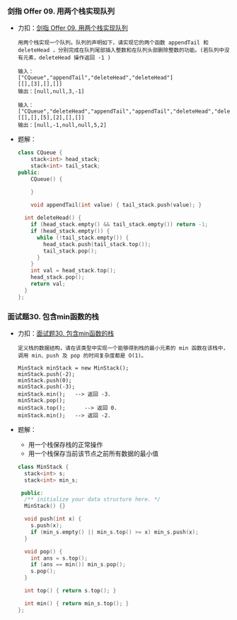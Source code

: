 ### 剑指 Offer 09. 用两个栈实现队列

+ 力扣：[剑指 Offer 09. 用两个栈实现队列](https://leetcode-cn.com/problems/yong-liang-ge-zhan-shi-xian-dui-lie-lcof/)

  ```
  用两个栈实现一个队列。队列的声明如下，请实现它的两个函数 appendTail 和 deleteHead ，分别完成在队列尾部插入整数和在队列头部删除整数的功能。(若队列中没有元素，deleteHead 操作返回 -1 )
  
  输入：
  ["CQueue","appendTail","deleteHead","deleteHead"]
  [[],[3],[],[]]
  输出：[null,null,3,-1]
  
  输入：
  ["CQueue","deleteHead","appendTail","appendTail","deleteHead","deleteHead"]
  [[],[],[5],[2],[],[]]
  输出：[null,-1,null,null,5,2]
  ```

+ 题解：

  ```c++
  class CQueue {
      stack<int> head_stack;
      stack<int> tail_stack;
  public:
      CQueue() {
  
      }
      
      void appendTail(int value) { tail_stack.push(value); }
  
    int deleteHead() {
      if (head_stack.empty() && tail_stack.empty()) return -1;
      if (head_stack.empty()) {
        while (!tail_stack.empty()) {
          head_stack.push(tail_stack.top());
          tail_stack.pop();
        }
      }
      int val = head_stack.top();
      head_stack.pop();
      return val;
    }
  };
  ```

### 面试题30. 包含min函数的栈

+ 力扣：[面试题30. 包含min函数的栈](https://leetcode-cn.com/problems/bao-han-minhan-shu-de-zhan-lcof/)

  ```
  定义栈的数据结构，请在该类型中实现一个能够得到栈的最小元素的 min 函数在该栈中，调用 min、push 及 pop 的时间复杂度都是 O(1)。
  
  MinStack minStack = new MinStack();
  minStack.push(-2);
  minStack.push(0);
  minStack.push(-3);
  minStack.min();   --> 返回 -3.
  minStack.pop();
  minStack.top();      --> 返回 0.
  minStack.min();   --> 返回 -2.
  ```

+ 题解：
  + 用一个栈保存栈的正常操作
  + 用一个栈保存当前该节点之前所有数据的最小值

  ```c++
  class MinStack {
    stack<int> s;
    stack<int> min_s;
  
   public:
    /** initialize your data structure here. */
    MinStack() {}
  
    void push(int x) {
      s.push(x);
      if (min_s.empty() || min_s.top() >= x) min_s.push(x);
    }
  
    void pop() {
      int ans = s.top();
      if (ans == min()) min_s.pop();
      s.pop();
    }
  
    int top() { return s.top(); }
  
    int min() { return min_s.top(); }
  };
  ```

  